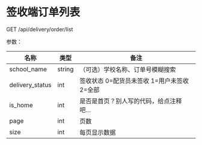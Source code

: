 # 签收端订单列表

GET		/api/delivery/order/list

参数：

| 名称            | 类型   | 备注                                        |
| --------------- | ------ | ------------------------------------------- |
| school_name     | string | （可选）学校名称、订单号模糊搜索            |
| delivery_status | int    | 签收状态 0=配货员未签收 1=用户未签收 2=全部 |
| is_home         | int    | 是否是首页？别人写的代码，给点注释吧…       |
| page            | int    | 页数                                        |
| size            | int    | 每页显示数据                                |

